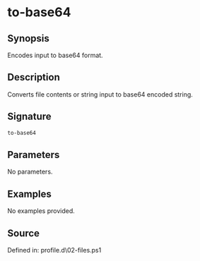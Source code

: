 # to-base64

## Synopsis

Encodes input to base64 format.

## Description

Converts file contents or string input to base64 encoded string.

## Signature

```powershell
to-base64
```

## Parameters

No parameters.

## Examples

No examples provided.

## Source

Defined in: profile.d\02-files.ps1
